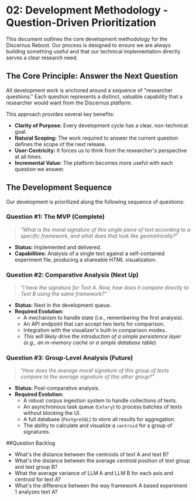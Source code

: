 # 02: Development Methodology - Question-Driven Prioritization

This document outlines the core development methodology for the Discernus Reboot. Our process is designed to ensure we are always building something useful and that our technical implementation directly serves a clear research need.

## The Core Principle: Answer the Next Question

All development work is anchored around a sequence of "researcher questions." Each question represents a distinct, valuable capability that a researcher would want from the Discernus platform.

This approach provides several key benefits:
- **Clarity of Purpose:** Every development cycle has a clear, non-technical goal.
- **Natural Scoping:** The work required to answer the current question defines the scope of the next release.
- **User-Centricity:** It forces us to think from the researcher's perspective at all times.
- **Incremental Value:** The platform becomes more useful with each question we answer.

## The Development Sequence

Our development is prioritized along the following sequence of questions:

### Question #1: The MVP (Complete)
> *"What is the moral signature of this single piece of text according to a specific framework, and what does that look like geometrically?"*

- **Status:** Implemented and delivered.
- **Capabilities:** Analysis of a single text against a self-contained experiment file, producing a shareable HTML visualization.

### Question #2: Comparative Analysis (Next Up)
> *"I have the signature for Text A. Now, how does it compare directly to Text B using the same framework?"*

- **Status:** Next in the development queue.
- **Required Evolution:**
    - A mechanism to handle state (i.e., remembering the first analysis).
    - An API endpoint that can accept two texts for comparison.
    - Integration with the visualizer's built-in comparison modes.
    - *This will likely drive the introduction of a simple persistence layer (e.g., an in-memory cache or a simple database table).*

### Question #3: Group-Level Analysis (Future)
> *"How does the average moral signature of this group of texts compare to the average signature of this other group?"*

- **Status:** Post-comparative analysis.
- **Required Evolution:**
    - A robust corpus ingestion system to handle collections of texts.
    - An asynchronous task queue (`Celery`) to process batches of texts without blocking the UI.
    - A full database (`PostgreSQL`) to store all results for aggregation.
    - The ability to calculate and visualize a `centroid` for a group of signatures. 



##Question Backlog
- What's the distance between the centroids of text A and text B?
- What's the distance between the average centroid position of text group and text group B?
- What the average variance of LLM A and LLM B for each axis and centroid for text A?
- What's the difference between the way framework A based experiment 1 analyzes text A?